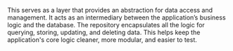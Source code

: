 This serves as a layer that provides an abstraction for data access and management. It acts as an intermediary between the application’s business logic and the database. 
The repository encapsulates all the logic for querying, storing, updating, and deleting data. This helps keep the application's core logic cleaner, more modular, and easier to test.